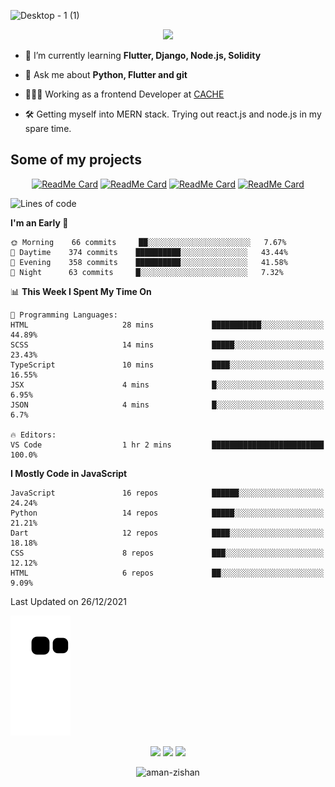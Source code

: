 


<!--
**Aman-zishan/Aman-zishan** is a ✨ _special_ ✨ repository because its `README.md` (this file) appears on your GitHub profile.-->


![Desktop - 1 (1)](https://user-images.githubusercontent.com/55238388/120219106-52faa280-c258-11eb-881b-f68df4583350.png)

<!--
<p align="center"> <a href="https://github.com/ryo-ma/github-profile-trophy"><img src="https://github-profile-trophy.vercel.app/?username=aman-zishan" alt="aman-zishan" /></a> </p> -->

<div align="center">
  
![](https://github-readme-stats.vercel.app/api?username=Aman-zishan&count_private=true&theme=dark&show_icons=true&include_all_commits=true)

</div>


- 🌱 I’m currently learning **Flutter, Django, Node.js, Solidity**

- 💬 Ask me about **Python, Flutter and git**

- 👩🏻‍💻 Working as a frontend Developer at [CACHE](https://www.cache.gold)

- 🛠 Getting myself into MERN stack. Trying out react.js and node.js in my spare time.






## Some of my projects

<div align="center">

[![ReadMe Card](https://github-readme-stats.vercel.app/api/pin/?username=Aman-zishan&repo=textextractor2.0&theme=dark)](https://github.com/Aman-zishan/textextractor2.0)
[![ReadMe Card](https://github-readme-stats.vercel.app/api/pin/?username=Aman-zishan&repo=DocScanner&theme=dark)](https://github.com/Aman-zishan/DocScanner)
[![ReadMe Card](https://github-readme-stats.vercel.app/api/pin/?username=Aman-zishan&repo=textextractor&theme=dark)](https://github.com/Aman-zishan/textextractor)
[![ReadMe Card](https://github-readme-stats.vercel.app/api/pin/?username=Aman-zishan&repo=palliative-care-clinic&theme=dark)](https://github.com/Aman-zishan/palliative-care-clinic)

</div>

<!--START_SECTION:waka-->
![Lines of code](https://img.shields.io/badge/From%20Hello%20World%20I%27ve%20Written-2%20Million%20lines%20of%20code-blue)

**I'm an Early 🐤** 

```text
🌞 Morning    66 commits     ██░░░░░░░░░░░░░░░░░░░░░░░   7.67% 
🌆 Daytime    374 commits    ██████████░░░░░░░░░░░░░░░   43.44% 
🌃 Evening    358 commits    ██████████░░░░░░░░░░░░░░░   41.58% 
🌙 Night      63 commits     █░░░░░░░░░░░░░░░░░░░░░░░░   7.32%

```


📊 **This Week I Spent My Time On** 

```text
💬 Programming Languages: 
HTML                     28 mins             ███████████░░░░░░░░░░░░░░   44.89% 
SCSS                     14 mins             █████░░░░░░░░░░░░░░░░░░░░   23.43% 
TypeScript               10 mins             ████░░░░░░░░░░░░░░░░░░░░░   16.55% 
JSX                      4 mins              █░░░░░░░░░░░░░░░░░░░░░░░░   6.95% 
JSON                     4 mins              █░░░░░░░░░░░░░░░░░░░░░░░░   6.7%

🔥 Editors: 
VS Code                  1 hr 2 mins         █████████████████████████   100.0%

```

**I Mostly Code in JavaScript** 

```text
JavaScript               16 repos            ██████░░░░░░░░░░░░░░░░░░░   24.24% 
Python                   14 repos            █████░░░░░░░░░░░░░░░░░░░░   21.21% 
Dart                     12 repos            ████░░░░░░░░░░░░░░░░░░░░░   18.18% 
CSS                      8 repos             ███░░░░░░░░░░░░░░░░░░░░░░   12.12% 
HTML                     6 repos             ██░░░░░░░░░░░░░░░░░░░░░░░   9.09%

```



 Last Updated on 26/12/2021
<!--END_SECTION:waka-->



  <p align="center">
  
  ![github contribution grid snake animation](https://raw.githubusercontent.com/Aman-zishan/Aman-zishan/output/github-snake.svg)

  <p align="center">
    <a href="https://www.linkedin.com/in/aman-zishan/" alt="Linkedin"><img src="https://user-images.githubusercontent.com/55238388/120218464-65c0a780-c257-11eb-9b12-3c14e8278bf5.png"></a>
    <a href="mailto:amanzishan.az@gmail.com" alt="Contact me"><img src="https://user-images.githubusercontent.com/55238388/120218600-9d2f5400-c257-11eb-93d6-92740f5ca780.png"></a>
    <a href="https://youtube.com/channel/UCIe6F1qZLZp1ON84Mv6XHSQ" alt="My site"><img src="https://user-images.githubusercontent.com/55238388/120218709-c8b23e80-c257-11eb-823d-b7260f89374e.png"></a>
  </p>
</p>

<p align="center"> <img src="https://komarev.com/ghpvc/?username=aman-zishan&label=Profile%20views&color=0e75b6&style=flat" alt="aman-zishan" /> </p>








